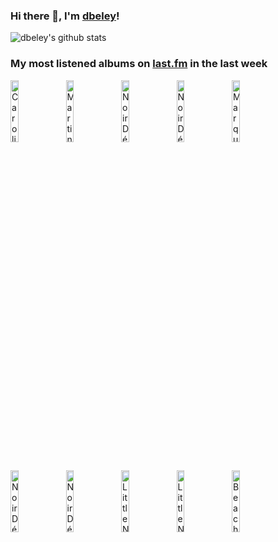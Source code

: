 ### Hi there 👋, I'm [dbeley](https://dbeley.ovh/en)!

![dbeley's github stats](https://github-readme-stats.vercel.app/api?username=dbeley)

### My most listened albums on [last.fm](https://www.last.fm/user/d_beley) in the last week

[<img src='https://lastfm.freetls.fastly.net/i/u/300x300/8942d9d108878a846c33b782c96618c5.jpg' width='16%' height='16%' alt='Caroline Polachek - Pang'>](https://www.last.fm/music/caroline%2bpolachek/pang)&nbsp;
[<img src='https://lastfm.freetls.fastly.net/i/u/300x300/99c71322745abd3c39f46e125792e65d.jpg' width='16%' height='16%' alt='Martin Dupont - Hot Paradox'>](https://www.last.fm/music/martin%2bdupont/hot%2bparadox)&nbsp;
[<img src='https://lastfm.freetls.fastly.net/i/u/300x300/887509ef741e4749904edf0e826d4ed0.png' width='16%' height='16%' alt='Noir Désir - 666.667 Club'>](https://www.last.fm/music/noir%2bd%25c3%25a9sir/666.667%2bclub)&nbsp;
[<img src='https://lastfm.freetls.fastly.net/i/u/300x300/c765df10e752420a877b1f4d59de4d0b.jpg' width='16%' height='16%' alt='Noir Désir - Tostaky'>](https://www.last.fm/music/noir%2bd%25c3%25a9sir/tostaky)&nbsp;
[<img src='https://lastfm.freetls.fastly.net/i/u/300x300/1e10a65654916c8b59fa48b210cb0914.jpg' width='16%' height='16%' alt='Marquis De Sade - Rue de Siam'>](https://www.last.fm/music/marquis%2bde%2bsade/rue%2bde%2bsiam)&nbsp;
<br>
[<img src='https://lastfm.freetls.fastly.net/i/u/300x300/8c8ca45e9a2349eec912d976fc1d876a.png' width='16%' height='16%' alt='Noir Désir - Des visages des figures'>](https://www.last.fm/music/noir%2bd%25c3%25a9sir/des%2bvisages%2bdes%2bfigures)&nbsp;
[<img src='https://lastfm.freetls.fastly.net/i/u/300x300/56c634bc9ea440b0c0979b887f5f2031.png' width='16%' height='16%' alt='Noir Désir - Veuillez rendre lâme (à qui elle appartient)'>](https://www.last.fm/music/noir%2bd%25c3%25a9sir/veuillez%2brendre%2bl%2527%25c3%25a2me%2b%2528%25c3%25a0%2bqui%2belle%2bappartient%2529)&nbsp;
[<img src='https://lastfm.freetls.fastly.net/i/u/300x300/3e24227c5e5e49aec924078db42de5d8.jpg' width='16%' height='16%' alt='Little Nemo - Sounds in the Attic'>](https://www.last.fm/music/little%2bnemo/sounds%2bin%2bthe%2battic)&nbsp;
[<img src='https://lastfm.freetls.fastly.net/i/u/300x300/74075ade483a4aa3ca53dac11d5da7e2.jpg' width='16%' height='16%' alt='Little Nemo - Past and Future'>](https://www.last.fm/music/little%2bnemo/past%2band%2bfuture)&nbsp;
[<img src='https://lastfm.freetls.fastly.net/i/u/300x300/9a25ef42d1d0c1649c42e4de32c0f366.jpg' width='16%' height='16%' alt='Beach Fossils - Somersault'>](https://www.last.fm/music/beach%2bfossils/somersault)&nbsp;
<br>
